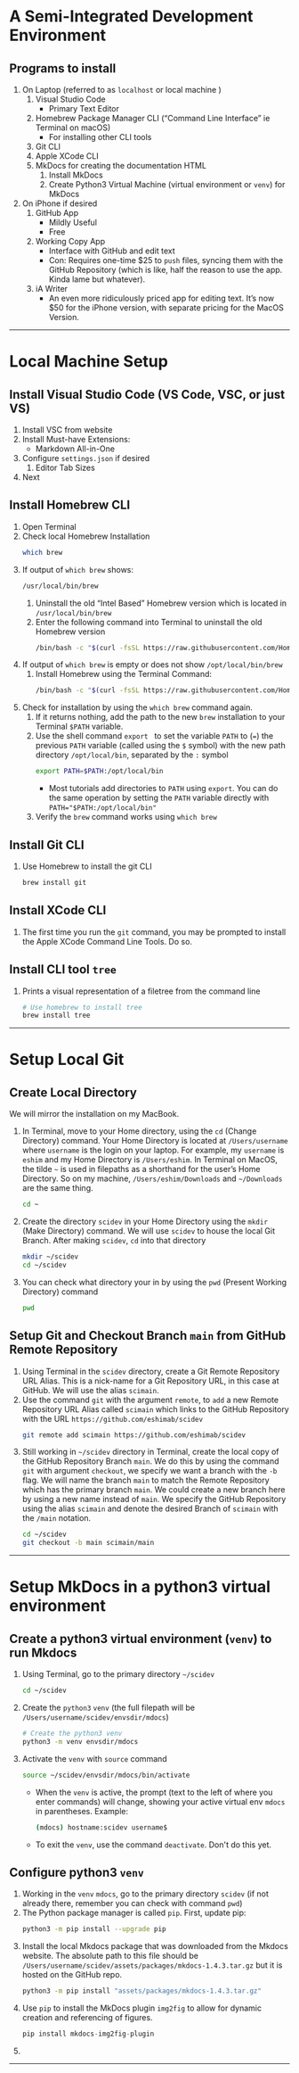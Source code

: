 




# A Semi-Integrated Development Environment

## Programs to install

1. On Laptop (referred to as ` localhost ` or local machine )
    1. Visual Studio Code
        - Primary Text Editor
    2. Homebrew Package Manager CLI (“Command Line Interface” ie Terminal on macOS)
        - For installing other CLI tools
    3. Git CLI
    4. Apple XCode CLI 
    5. MkDocs for creating the documentation HTML
        1. Install MkDocs
        2. Create Python3 Virtual Machine (virtual environment or `venv`) for MkDocs
2. On iPhone if desired
    1. GitHub App
        - Mildly Useful 
        - Free
    2. Working Copy App
        - Interface with GitHub and edit text
        - Con: Requires one-time $25 to `push` files, syncing them with the GitHub Repository (which is like, half the reason to use the app. Kinda lame but whatever).
    2. iA Writer
        - An even more ridiculously priced app for editing text. It’s now $50 for the iPhone version, with separate pricing for the MacOS Version.

---

# Local Machine Setup

## Install Visual Studio Code (VS Code, VSC, or just VS)
1. Install VSC from website
2. Install Must-have Extensions:
    - Markdown All-in-One
3. Configure `settings.json` if desired
    1. Editor Tab Sizes
4. Next

## Install Homebrew CLI

1. Open Terminal
2. Check local Homebrew Installation
    ```bash
    which brew
    ```
3. If output of `which brew` shows:
    ```bash
    /usr/local/bin/brew
    ``` 
    1. Uninstall the old “Intel Based” Homebrew version which is located in `/usr/local/bin/brew` 
    2. Enter the following command into Terminal to uninstall the old Homebrew version
        ```bash
        /bin/bash -c "$(curl -fsSL https://raw.githubusercontent.com/Homebrew/install/HEAD/uninstall.sh)"
        ```
4. If output of `which brew` is empty or does not show `/opt/local/bin/brew` 
    1. Install Homebrew using the Terminal Command:
        ```bash
        /bin/bash -c "$(curl -fsSL https://raw.githubusercontent.com/Homebrew/install/HEAD/install.sh)"
        ```
5. Check for installation by using the `which brew` command again. 
    1. If it returns nothing, add the path to the new ` brew ` installation to your Terminal `$PATH` variable.
    2. Use the shell command `export ` to set the variable `PATH` to (`=`) the previous `PATH` variable (called using the `$` symbol) with the new path directory `/opt/local/bin`, separated by the `:` symbol
        ```bash
        export PATH=$PATH:/opt/local/bin
        ```
        - Most tutorials add directories to `PATH` using `export`. You can do the same operation by setting the `PATH` variable directly with `PATH="$PATH:/opt/local/bin"`
    3. Verify the `brew` command works using `which brew`


## Install Git CLI

1. Use Homebrew to install the git CLI
    ```bash
    brew install git
    ```

## Install XCode CLI

1. The first time you run the `git` command, you may be prompted to install the Apple XCode Command Line Tools. Do so.

## Install CLI tool `tree`

1. Prints a visual representation of a filetree from the command line
    ```bash
    # Use homebrew to install tree
    brew install tree
    ```

---

# Setup Local Git 

## Create Local Directory

We will mirror the installation on my MacBook.

1. In Terminal, move to your Home directory, using the `cd` (Change Directory) command. Your Home Directory is located at `/Users/username` where `username` is the login on your laptop. For example, my `username` is `eshim` and my Home Directory is `/Users/eshim`. In Terminal on MacOS, the tilde `~` is used in filepaths as a shorthand for the user’s Home Directory. So on my machine, `/Users/eshim/Downloads` and `~/Downloads` are the same thing.
    ```bash
    cd ~
    ``` 
2. Create the directory `scidev` in your Home Directory using the `mkdir` (Make Directory) command. We will use `scidev` to house the local Git Branch. After making `scidev`, `cd` into that directory 
    ```bash
    mkdir ~/scidev
    cd ~/scidev
    ```
3. You can check what directory your in by using the `pwd` (Present Working Directory) command
    ```bash
    pwd
    ```
  
## Setup Git and Checkout Branch `main` from GitHub Remote Repository

1. Using Terminal in the `scidev` directory, create a Git Remote Repository URL Alias. This is a nick-name for a Git Repository URL, in this case at GitHub. We will use the alias `scimain`.
2. Use the command `git` with the argument `remote`, to `add` a new Remote Repository URL Alias called `scimain` which links to the GitHub Repository with the URL ‌`https://github.com/eshimab/scidev` 
    ```bash
    git remote add scimain https://github.com/eshimab/scidev
    ```
3. Still working in `~/scidev` directory in Terminal, create the local copy of the GitHub Repository Branch `main`. We do this by using the command `git` with argument `checkout`, we specify we want a branch with the `-b` flag. We will name the branch `main` to match the Remote Repository which has the primary branch `main`. We could create a new branch here by using a new name instead of `main`. We specify the GitHub Repository using the alias `scimain` and denote the desired Branch of `scimain` with the `/main` notation.
    ```bash
    cd ~/scidev
    git checkout -b main scimain/main
    ```

---

# Setup MkDocs in a python3 virtual environment 

## Create a python3 virtual environment (`venv`) to run Mkdocs

1. Using Terminal, go to the primary directory `~/scidev`
    ```bash
    cd ~/scidev
    ```
2. Create the `python3` `venv` (the full filepath will be `/Users/username/scidev/envsdir/mdocs`)
    ```bash
    # Create the python3 venv
    python3 -m venv envsdir/mdocs
    ```
3. Activate the `venv` with `source` command 
    ```bash 
    source ~/scidev/envsdir/mdocs/bin/activate
    ``` 
    - When the `venv` is active, the prompt (text to the left of where you enter commands) will change, showing your active virtual env `mdocs` in parentheses. Example:
        ```bash
        (mdocs) hostname:scidev username$ 
        ``` 
    - To exit the `venv`, use the command `deactivate`. Don't do this yet.

## Configure python3 `venv`

1. Working in the `venv` `mdocs`, go to the primary directory `scidev` (if not already there, remember you can check with command `pwd`)
2. The Python package manager is called `pip`. First, update pip:
    ```bash
    python3 -m pip install --upgrade pip
    ``` 
3. Install the local Mkdocs package that was downloaded from the Mkdocs website. The absolute path to this file should be `/Users/username/scidev/assets/packages/mkdocs-1.4.3.tar.gz` but it is hosted on the GitHub repo.
    ```bash 
    python3 -m pip install "assets/packages/mkdocs-1.4.3.tar.gz"
    ```
4. Use `pip` to install the MkDocs plugin `img2fig` to allow for dynamic creation and referencing of figures.
    ```python
    pip install mkdocs-img2fig-plugin
    ```
5. 
    

---

